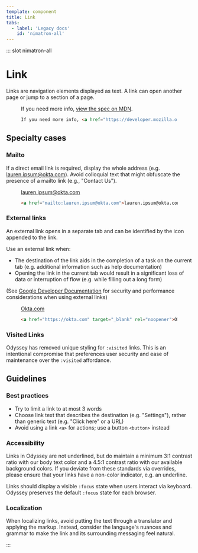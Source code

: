 ```yaml
---
template: component
title: Link
tabs:
  - label: 'Legacy docs'
    id: 'nimatron-all'
---
```


::: slot nimatron-all

# Link

Links are navigation elements displayed as text. A link can open another page or jump to a section of a page.

<figure class="nimatron--example">
  <div class="nimatron--rendered">
    <p>If you need more info, <a href="https://developer.mozilla.org/en-US/docs/Web/HTML/Element/link" class="is-link-default">view the spec on MDN</a>.</p>
  </div>

  ```html
  If you need more info, <a href="https://developer.mozilla.org/en-US/docs/Web/HTML/Element/link" class="is-link-default">view the spec on MDN</a>.
  ```

</figure>

## Specialty cases

### Mailto

If a direct email link is required, display the whole address (e.g. lauren.ipsum@okta.com). Avoid colloquial text that might obfuscate the presence of a mailto link (e.g., "Contact Us").

<figure class="nimatron--example">
  <div class="nimatron--rendered">
    <a href="mailto:lauren.ipsum@okta.com">lauren.ipsum@okta.com</a>
  </div>

  ```html
  <a href="mailto:lauren.ipsum@okta.com">lauren.ipsum@okta.com</a>
  ```
</figure>

### External links

An external link opens in a separate tab and can be identified by the <span class="sample--external-link-icon" aria-label="External link icon"></span> icon appended to the link.

Use an external link when:

<ul>
  <li>The destination of the link aids in the completion of a task on the current tab (e.g. additional information such as help documentation)</li>
  <li>Opening the link in the current tab would result in a significant loss of data or interruption of flow (e.g. while filling out a long form)</li>
</ul>

(See <a href="https://developers.google.com/web/tools/lighthouse/audits/noopener">Google Developer Documentation</a> for security and performance considerations when using external links)

<figure class="nimatron--example">
  <div class="nimatron--rendered">
    <a href="https://okta.com" target="_blank" rel="noopener">Okta.com</a>
  </div>

  ```html
  <a href="https://okta.com" target="_blank" rel="noopener">Okta.com</a>
  ```
</figure>

### Visited Links

Odyssey has removed unique styling for `:visited` links. This is an intentional compromise that preferences user security and ease of maintenance over the `:visited` affordance.

## Guidelines

### Best practices

<ul>
  <li>Try to limit a link to at most 3 words</li>
  <li>Choose link text that describes the destination (e.g. "Settings"), rather than generic text (e.g. "Click here" or a URL)</li>
  <li>Avoid using a link <code>&lt;a&gt;</code> for actions; use a button <code>&lt;button&gt;</code> instead</li>
</ul>

### Accessibility

Links in Odyssey are not underlined, but do maintain a minimum 3:1 contrast ratio with our body text color and a 4.5:1 contrast ratio with our available background colors. If you deviate from these standards via overrides, please ensure that your links have a non-color indicator, e.g. an underline.

Links should display a visible <code>:focus</code> state when users interact via keyboard. Odyssey preserves the default `:focus` state for each browser.

### Localization

When localizing links, avoid putting the text through a translator and applying the markup. Instead, consider the language's nuances and grammar to make the link and its surrounding messaging feel natural.

:::
